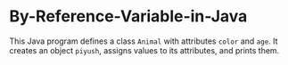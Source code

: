 # By-Reference-Variable-in-Java
This Java program defines a class `Animal` with attributes `color` and `age`. It creates an object `piyush`, assigns values to its attributes, and prints them.
